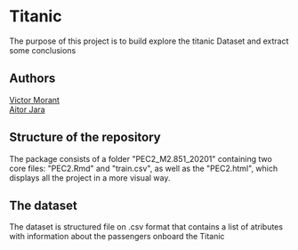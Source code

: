 # Titanic

The purpose of this project is to build explore the titanic Dataset and extract some conclusions


## Authors
  [Victor Morant](https://github.com/vmorant)  
  [Aitor Jara](https://github.com/A3itor)  


## Structure of the repository
The package consists of a folder "PEC2_M2.851_20201" containing two core files: "PEC2.Rmd" and "train.csv", as well as the "PEC2.html", which displays all the project in a more visual way.


## The dataset

The dataset is structured file on .csv format that contains a list of atributes with information about the passengers onboard the Titanic
